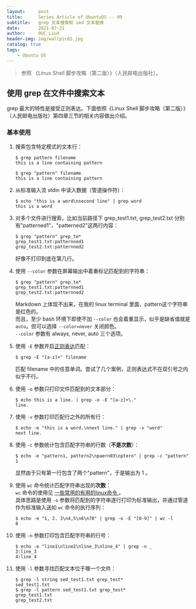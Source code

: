 ```yaml
---
layout:     post
title:      Series Article of UbuntuOS -- 09
subtitle:   grep 文本搜索和 sed 文本替换               
date:       2021-07-21
author:     OUC_LiuX
header-img: img/wallpic02.jpg
catalog: true
tags:
    - Ubuntu OS
---
```



> 参照 《Linux Shell 脚步攻略（第二版）》（人民邮电出版社）。     

## 使用 grep 在文件中搜索文本     

grep 最大的特性是接受正则表达。下面依照《Linux Shell 脚步攻略（第二版）》（人民邮电出版社）第四章三节的相关内容做出介绍。       

###  基本使用     
1. 搜索包含特定模式的文本行：      
   ```shell    
   $ grep pattern filename     
   this is a line containing pattern       

   $ grep "pattern" filename       
   this is a line containing pattern       
   ```     

2. 从标准输入流 stdin 中读入数据（管道操作符）：     
   ```shell    
   $ echo "this is a word\nsecond line" | grep word        
   this is a word       
   ```     

3. 对多个文件进行搜索，比如当前路径下 grep_test1.txt, grep_test2.txt 分别有"patterned1"，"patterned2"这两行内容：       
   ```shell      
   $ grep "pattern" grep_te*      
   grep_test1.txt:patternned1
   grep_test2.txt:patternned2
   ```     
   好像不打印到底在第几行。     

4. 使用 `--color` 参数在屏幕输出中着重标记匹配到的字符串：     
    ```shell      
    $ grep "pattern" grep_te*      
    grep_test1.txt:patternned1
    grep_test2.txt:patternned2
   ```      
   Markdown 上体现不出来，在我的 linux terminal 里面，pattern这个字符串是红色的。    
   而且，至少 bash 环境下即使不加 `--color` 也会着重显示，似乎是缺省值就是 `auto`。但可以选择 `--color=never` 关闭颜色。      
   `--color` 参数有 always, never, auto 三个选项。    

5. 使用 `-E` 参数开启[正则表达](https://www.ouc-liux.cn/2021/05/08/Series-Article-of-UbuntuOS-05/)匹配：
    ```shell
    $ grep -E "[a-z]+" filename        
    ```    
    匹配 filename 中的任意单词。尝试了几个案例，正则表达式不在双引号之内似乎不行。    

6. 使用 `-o` 参数只打印文件匹配到的文本部分：     
    ```shell     
    $ echo this is a line. | grep -o -E "[a-z]+\."
    line.    
    ```

7. 使用 `-v` 参数打印匹配行之外的所有行：   
    ```shell   
    $ echo -e "this is a word.\nnext line." | grep -v "word"     
    next line.    
    ```    

8. 使用 `-c` 参数统计包含匹配字符串的行数（**不是次数**）：    
    ```shell     
    $ echo -e "pattern1, pattern2\npaern03\nptern" | grep -c "pattern"
    1
    ```    
    显然由于只有第一行包含了两个"pattern"，于是输出为 1 。       

9. 使用 `wc` 命令统计匹配字符串出现的**次数**：     
    `wc` 命令的使用见 [一些常用的有用的linux命令 ](https://www.ouc-liux.cn/2021/05/07/Series-Article-of-UbuntuOS-04/#wc-%E5%91%BD%E4%BB%A4%E7%BB%9F%E8%AE%A1%E6%96%87%E4%BB%B6%E5%AD%97%E6%95%B0%E8%A1%8C%E6%95%B0%E5%AD%97%E8%8A%82%E6%95%B0)。    
    具体思路是使用 `-o` 参数将匹配到的字符串逐行打印为标准输出，并通过管道作为标准输入送如 `wc` 命令的执行序列：      
    ```shell    
    $ echo -e "1, 2. 3\n4,5\n6\n78" | grep -o -E "[0-9]" | wc -l    
    8
    ```     

10. 使用 `-n` 参数打印包含匹配字符串的行号：     
    ```shell    
    $ echo -e "line1\nline2\nline_3\nline_4" | grep -n _     
    3:line_3     
    4:line_4
    ```    

11. 使用 `-l` 参数寻找匹配文本位于哪一个文件：     
    ```shell    
    $ grep -l string sed_test1.txt grep_test*     
    sed_test1.txt     
    $ grep -l pattern sed_test1.txt grep_test*     
    grep_test1.txt     
    grep_test2.txt
    ```    

